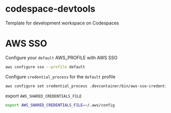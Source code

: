 # codespace-devtools

Template for development workspace on Codespaces

# AWS SSO 

Configure your `default` AWS_PROFILE with AWS SSO
```sh
aws configure sso --profile default 
```

Configure `credential_process` for the `default` profile

```sh
aws configure set credential_process .devcontainer/bin/aws-sso-credential-process
```

export `AWS_SHARED_CREDENTIALS_FILE` 

```sh
export AWS_SHARED_CREDENTIALS_FILE=~/.aws/config
```